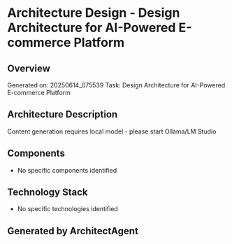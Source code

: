 # Architecture Design - Design Architecture for AI-Powered E-commerce Platform

## Overview
Generated on: 20250614_075539
Task: Design Architecture for AI-Powered E-commerce Platform

## Architecture Description
Content generation requires local model - please start Ollama/LM Studio

## Components
- No specific components identified

## Technology Stack
- No specific technologies identified

## Generated by ArchitectAgent
